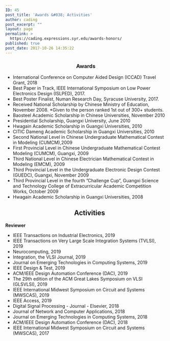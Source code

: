 ```yaml
---
ID: 45
post_title: 'Awards &#038; Activities'
author: cading
post_excerpt: ""
layout: page
permalink: >
  https://cading.expressions.syr.edu/awards-honors/
published: true
post_date: 2017-10-26 14:35:22
---
```

<h3 style="text-align: center;">Awards</h3>
<ul>
 	<li>International Conference on Computer Aided Design (ICCAD) Travel Grant, 2018</li>
 	<li>Best Paper in Track, IEEE International Symposium on Low Power Electronics Design (ISLPED), 2017.</li>
 	<li>Best Poster Finalist, Numan Research Day, Syracuse University, 2017.</li>
 	<li>Received National Scholarship by Chinese Ministry of Education, November 2008. *Given to the person ranked 1st out of 300+ students.</li>
 	<li>Baosteel Academic Scholarship in Chinese Universities, November 2010</li>
 	<li>Presidential Scholarship, Guangxi University, June 2010</li>
 	<li>Hwagain Academic Scholarship in Guangxi Universities, 2010</li>
 	<li>CITIC Dameng Academic Scholarship in Guangxi Universities, 2010</li>
 	<li>Second National Level in Chinese Undergraduate Mathematical Contest in Modeling (CUMCM),2009</li>
 	<li>First Provincial Level in Chinese Undergraduate Mathematical Contest Modeling (CUMCM), Guangxi, 2009</li>
 	<li>Third National Level in Chinese Electrician Mathematical Contest in Modeling (EMCM), 2009</li>
 	<li>Third Provincial Level in the Undergraduate Electronic Design Contest (GUEDC), Guangxi, November 2009</li>
 	<li>Third Provincial Level in the fourth ”Challenge Cup”, Guangxi Science and Technology College of Extracurricular Academic Competition Works, October 2009</li>
 	<li>Hwagain Academic Scholarship in Guangxi Universities, 2008
<h2 style="text-align: center;">Activities</h2>
</li>
</ul>
<strong>Reviewer</strong>
<ul>
 	<li>IEEE Transactions on Industrial Electronics, 2019</li>
 	<li>IEEE Transactions on Very Large Scale Integration Systems (TVLSI), 2019</li>
 	<li>Neurocomputing, 2019</li>
 	<li>Integration, the VLSI Journal, 2019</li>
 	<li>Journal on Emerging Technologies in Computing Systems, 2019</li>
 	<li><span class="markhosqpfuwo" data-markjs="true" data-ogac="" data-ogab="" data-ogsc="" data-ogsb="">IEEE</span> <span class="marksckriofe6" data-markjs="true" data-ogac="" data-ogab="" data-ogsc="" data-ogsb="">Design</span> &amp; <span class="markdbaoedbik" data-markjs="true" data-ogac="" data-ogab="" data-ogsc="" data-ogsb="">Test, 2019</span></li>
 	<li>ACM/IEEE Design Automation Conference (DAC), 2019</li>
 	<li>The 29th edition of the ACM Great Lakes Symposium on VLSI (GLSVLSI), 2019</li>
 	<li>IEEE International Midwest Symposium on Circuit and Systems (MWSCAS), 2019</li>
 	<li>IEEE Access, 2019</li>
 	<li>Digital Signal Processing - Journal - Elsevier, 2018</li>
 	<li>Journal of Network and Computer Applications, 2018</li>
 	<li>Journal on Emerging Technologies in Computing Systems, 2018</li>
 	<li>ACM/IEEE Design Automation Conference (DAC), 2018</li>
 	<li>IEEE International Midwest Symposium on Circuit and Systems (MWSCAS), 2017</li>
</ul>
<audio style="display: none;" controls="controls"></audio>